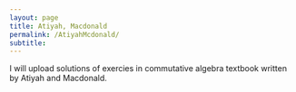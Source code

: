 ```yaml
---
layout: page
title: Atiyah, Macdonald
permalink: /AtiyahMcdonald/
subtitle:
---
```


I will upload solutions of exercies in commutative algebra textbook written by Atiyah and Macdonald.